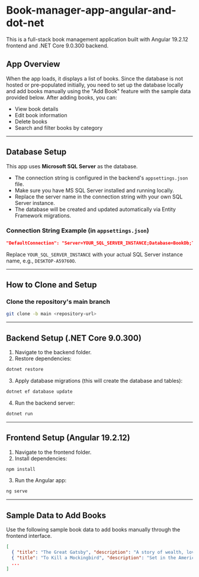 # Book-manager-app-angular-and-dot-net

This is a full-stack book management application built with Angular 19.2.12 frontend and .NET Core 9.0.300 backend.

## App Overview

When the app loads, it displays a list of books. Since the database is not hosted or pre-populated initially, you need to set up the database locally and add books manually using the "Add Book" feature with the sample data provided below. After adding books, you can:

* View book details
* Edit book information
* Delete books
* Search and filter books by category

---

## Database Setup

This app uses **Microsoft SQL Server** as the database.

* The connection string is configured in the backend's `appsettings.json` file.
* Make sure you have MS SQL Server installed and running locally.
* Replace the server name in the connection string with your own SQL Server instance.
* The database will be created and updated automatically via Entity Framework migrations.

### Connection String Example (in `appsettings.json`)

```json
"DefaultConnection": "Server=YOUR_SQL_SERVER_INSTANCE;Database=BookDb;Trusted_Connection=True;Encrypt=True;TrustServerCertificate=True;"
```

Replace `YOUR_SQL_SERVER_INSTANCE` with your actual SQL Server instance name, e.g., `DESKTOP-A59760O`.

---

## How to Clone and Setup

### Clone the repository's main branch

```bash
git clone -b main <repository-url>
```

---

## Backend Setup (.NET Core 9.0.300)

1. Navigate to the backend folder.
2. Restore dependencies:

```bash
dotnet restore
```

3. Apply database migrations (this will create the database and tables):

```bash
dotnet ef database update
```

4. Run the backend server:

```bash
dotnet run
```

---

## Frontend Setup (Angular 19.2.12)

1. Navigate to the frontend folder.
2. Install dependencies:

```bash
npm install
```

3. Run the Angular app:

```bash
ng serve
```

---

## Sample Data to Add Books

Use the following sample book data to add books manually through the frontend interface.

```json
[  
  { "title": "The Great Gatsby", "description": "A story of wealth, love, and the American Dream...", "author": "F. Scott Fitzgerald", "coverImageUrl": "...", "category": "Romance", "publisher": "Charles Scribner's Sons", "isbn": "9780743273565", "publicationDate": "1925-04-10" },  
  { "title": "To Kill a Mockingbird", "description": "Set in the American South during the 1930s...", "author": "Harper Lee", "coverImageUrl": "...", "category": "Classic", "publisher": "J. B. Lippincott & Co.", "isbn": "9780061120084", "publicationDate": "1960-07-11" },
  ...
]

